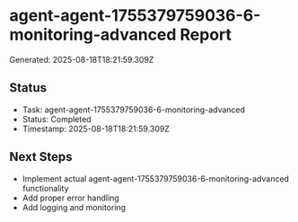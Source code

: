 # agent-agent-1755379759036-6-monitoring-advanced Report

Generated: 2025-08-18T18:21:59.309Z

## Status
- Task: agent-agent-1755379759036-6-monitoring-advanced
- Status: Completed
- Timestamp: 2025-08-18T18:21:59.309Z

## Next Steps
- Implement actual agent-agent-1755379759036-6-monitoring-advanced functionality
- Add proper error handling
- Add logging and monitoring
